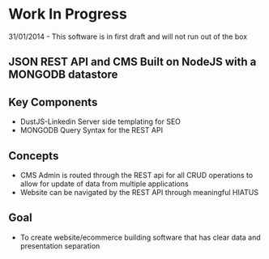 Work In Progress
=================

31/01/2014 - This software is in first draft and will not run out of the box

JSON REST API and CMS Built on NodeJS with a MONGODB datastore
--------------------------------------------------------------

Key Components
--------------

- DustJS-Linkedin Server side templating for SEO
- MONGODB Query Syntax for the REST API

Concepts
--------

- CMS Admin is routed through the REST api for all CRUD operations to allow for update of data from multiple applications
- Website can be navigated by the REST API through meaningful HIATUS


Goal
----

- To create website/ecommerce building software that has clear data and presentation separation